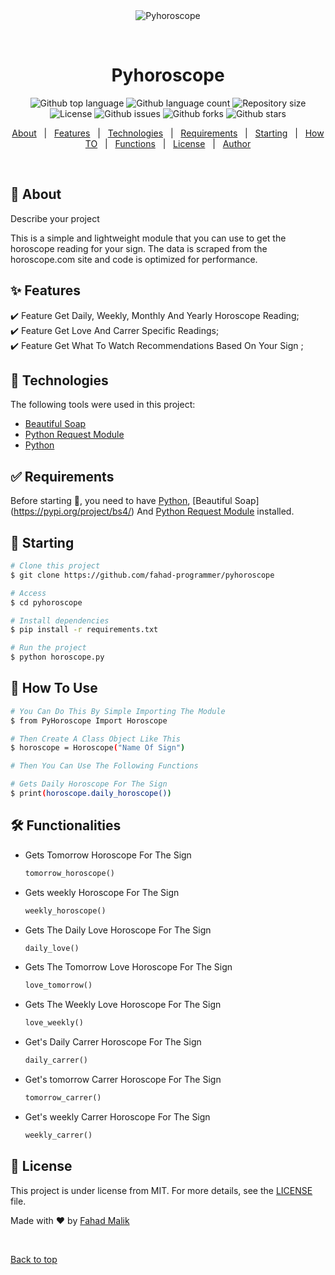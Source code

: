 <div align="center" id="top"> 
  <img src="https://www.horoscope.com/images-US/signs/virgo.png" alt="Pyhoroscope" />

  &#xa0;

  <!-- <a href="https://pyhoroscope.netlify.app">Demo</a> -->
</div>

<h1 align="center">Pyhoroscope</h1>

<p align="center">
  <img alt="Github top language" src="https://img.shields.io/github/languages/top/fahad-programmer/pyhoroscope?color=56BEB8">

  <img alt="Github language count" src="https://img.shields.io/github/languages/count/fahad-programmer/pyhoroscope?color=56BEB8">

  <img alt="Repository size" src="https://img.shields.io/github/repo-size/fahad-programmer/pyhoroscope?color=56BEB8">

  <img alt="License" src="https://img.shields.io/github/license/fahad-programmer/pyhoroscope?color=56BEB8">

  <img alt="Github issues" src="https://img.shields.io/github/issues/fahad-programmer/pyhoroscope?color=56BEB8" />

  <img alt="Github forks" src="https://img.shields.io/github/forks/fahad-programmer/pyhoroscope?color=56BEB8" />

  <img alt="Github stars" src="https://img.shields.io/github/stars/fahad-programmer/pyhoroscope?color=56BEB8" />
</p>

<!-- Status -->

<!-- <h4 align="center"> 
	🚧  Pyhoroscope 🚀 Under construction...  🚧
</h4> 

<hr> -->

<p align="center">
  <a href="#dart-about">About</a> &#xa0; | &#xa0; 
  <a href="#sparkles-features">Features</a> &#xa0; | &#xa0;
  <a href="#rocket-technologies">Technologies</a> &#xa0; | &#xa0;
  <a href="#white_check_mark-requirements">Requirements</a> &#xa0; | &#xa0;
  <a href="#checkered_flag-starting">Starting</a> &#xa0; | &#xa0;
  <a href="#test_tube-how-to-use">How TO</a> &#xa0; | &#xa0;
  <a href="#hammer_and_wrench-functionalities">Functions</a> &#xa0; | &#xa0;
  <a href="#memo-license">License</a> &#xa0; | &#xa0;
  <a href="https://github.com/{{fahad-programmer}}" target="_blank">Author</a>
</p>

<br>

## :dart: About ##

Describe your project

This is a simple and lightweight module that you can use to get the horoscope reading for your
sign. The data is scraped from the horoscope.com site and code is optimized for performance.

## :sparkles: Features ##

:heavy_check_mark: Feature Get Daily, Weekly, Monthly And Yearly Horoscope Reading;\
:heavy_check_mark: Feature Get Love And Carrer Specific Readings;\
:heavy_check_mark: Feature Get What To Watch Recommendations Based On Your Sign ;

## :rocket: Technologies ##

The following tools were used in this project:

- [Beautiful Soap](https://pypi.org/project/bs4/)
- [Python Request Module](https://github.com/psf/requests)
- [Python](https://python.org)

## :white_check_mark: Requirements ##

Before starting :checkered_flag:, you need to have [Python](https://python.org), [Beautiful Soap] (https://pypi.org/project/bs4/) And [Python Request Module](https://github.com/psf/requests)  installed.

## :checkered_flag: Starting ##

```bash
# Clone this project
$ git clone https://github.com/fahad-programmer/pyhoroscope

# Access
$ cd pyhoroscope

# Install dependencies
$ pip install -r requirements.txt

# Run the project
$ python horoscope.py

```

## :test_tube: How To Use ##

```bash
# You Can Do This By Simple Importing The Module
$ from PyHoroscope Import Horoscope

# Then Create A Class Object Like This
$ horoscope = Horoscope("Name Of Sign")

# Then You Can Use The Following Functions

# Gets Daily Horoscope For The Sign
$ print(horoscope.daily_horoscope())

```

## :hammer_and_wrench: Functionalities

- Gets Tomorrow Horoscope For The Sign  
  ```python
  tomorrow_horoscope()
  ```

- Gets weekly Horoscope For The Sign  
  ```python
  weekly_horoscope()
  ```

- Gets The Daily Love Horoscope For The Sign  
  ```python
  daily_love()
  ```

- Gets The Tomorrow Love Horoscope For The Sign  
  ```python
  love_tomorrow()
  ```

- Gets The Weekly Love Horoscope For The Sign  
  ```python
  love_weekly()
  ```

- Get's Daily Carrer Horoscope For The Sign  
  ```python
  daily_carrer()
  ```

- Get's tomorrow Carrer Horoscope For The Sign  
  ```python
  tomorrow_carrer()
  ```

- Get's weekly Carrer Horoscope For The Sign  
  ```python
  weekly_carrer()
  ```


## :memo: License ##

This project is under license from MIT. For more details, see the [LICENSE](LICENSE.md) file.


Made with :heart: by <a href="https://github.com/fahad-programmer" target="_blank">Fahad Malik</a>

&#xa0;

<a href="#top">Back to top</a>
